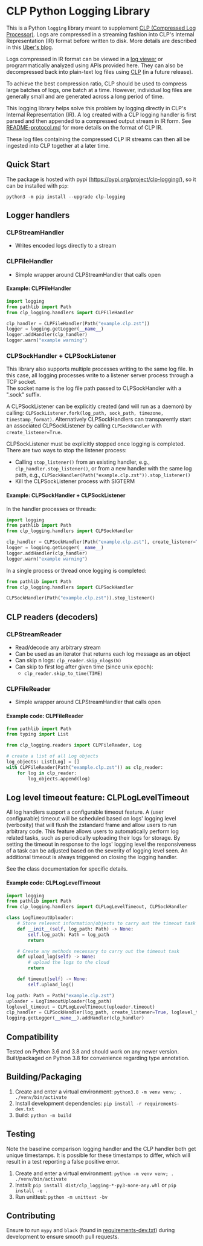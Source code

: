 # CLP Python Logging Library
This is a Python `logging` library meant to supplement [CLP (Compressed Log Processor)][0].
Logs are compressed in a streaming fashion into CLP's Internal Representation (IR) format before written to disk.
More details are described in this [Uber's blog][1].  

Logs compressed in IR format can be viewed in a [log viewer][2] or programmatically analyzed using 
APIs provided here. They can also be decompressed back into plain-text log files using [CLP][0] (in a future release).    

To achieve the best compression ratio, CLP should be used to compress large
batches of logs, one batch at a time. However, individual log
files are generally small and are generated across a long period of time.

This logging library helps solve this problem by logging directly in CLP's
Internal Representation (IR). A log created with a CLP logging handler is first
parsed and then appended to a compressed output stream in IR form.
See [README-protocol.md](README-protocol.md) for more details on the format of
CLP IR.

These log files containing the compressed CLP IR streams can then all be
ingested into CLP together at a later time.

[0]: https://github.com/y-scope/clp
[1]: https://www.uber.com/blog/reducing-logging-cost-by-two-orders-of-magnitude-using-clp/
[2]: https://github.com/y-scope/yscope-log-viewer

## Quick Start
The package is hosted with pypi (https://pypi.org/project/clp-logging/), so it
can be installed with `pip`:

`python3 -m pip install --upgrade clp-logging`

## Logger handlers
### CLPStreamHandler
- Writes encoded logs directly to a stream
### CLPFileHandler
- Simple wrapper around CLPStreamHandler that calls open
#### Example: CLPFileHandler
```python
import logging
from pathlib import Path
from clp_logging.handlers import CLPFileHandler

clp_handler = CLPFileHandler(Path("example.clp.zst"))
logger = logging.getLogger(__name__)
logger.addHandler(clp_handler)
logger.warn("example warning")
```

### CLPSockHandler + CLPSockListener

This library also supports multiple processes writing to the same log file.
In this case, all logging processes write to a listener server process through a TCP socket.  
The socket name is the log file path passed to CLPSockHandler with a ".sock" suffix.

A CLPSockListener can be explicitly created (and will run as a daemon) by calling:
 `CLPSockListener.fork(log_path, sock_path, timezone, timestamp_format)`.
Alternatively CLPSockHandlers can transparently start an associated CLPSockListener
by calling `CLPSockHandler` with `create_listener=True`.

CLPSockListener must be explicitly stopped once logging is completed. 
There are two ways to stop the listener process:
 - Calling `stop_listener()` from an existing handler, e.g., `clp_handler.stop_listener()`, or from a new handler with the same log path, e.g., `CLPSockHandler(Path("example.clp.zst")).stop_listener()`
 - Kill the CLPSockListener process with SIGTERM

#### Example: CLPSockHandler + CLPSockListener
In the handler processes or threads:
```python
import logging
from pathlib import Path
from clp_logging.handlers import CLPSockHandler

clp_handler = CLPSockHandler(Path("example.clp.zst"), create_listener=True)
logger = logging.getLogger(__name__)
logger.addHandler(clp_handler)
logger.warn("example warning")
```
In a single process or thread once logging is completed:
```python
from pathlib import Path
from clp_logging.handlers import CLPSockHandler

CLPSockHandler(Path("example.clp.zst")).stop_listener()
```

## CLP readers (decoders)
### CLPStreamReader
- Read/decode any arbitrary stream
- Can be used as an iterator that returns each log message as an object
- Can skip n logs: `clp_reader.skip_nlogs(N)`
- Can skip to first log after given time (since unix epoch):
    - `clp_reader.skip_to_time(TIME)`

### CLPFileReader
- Simple wrapper around CLPStreamHandler that calls open

#### Example code: CLPFileReader
```python
from pathlib import Path
from typing import List

from clp_logging.readers import CLPFileReader, Log

# create a list of all Log objects
log_objects: List[Log] = []
with CLPFileReader(Path("example.clp.zst")) as clp_reader:
    for log in clp_reader:
        log_objects.append(log)
```

## Log level timeout feature: CLPLogLevelTimeout

All log handlers support a configurable timeout feature. A (user configurable)
timeout will be scheduled based on logs' logging level (verbosity) that will
flush the zstandard frame and allow users to run arbitrary code.
This feature allows users to automatically perform log related tasks, such as
periodically uploading their logs for storage. By setting the timeout in
response to the logs' logging level the responsiveness of a task can be
adjusted based on the severity of logging level seen.
An additional timeout is always triggered on closing the logging handler.

See the class documentation for specific details.

#### Example code: CLPLogLevelTimeout
```python
import logging
from pathlib import Path
from clp_logging.handlers import CLPLogLevelTimeout, CLPSockHandler

class LogTimeoutUploader:
    # Store relevent information/objects to carry out the timeout task
    def __init__(self, log_path: Path) -> None:
        self.log_path: Path = log_path
        return

    # Create any methods necessary to carry out the timeout task
    def upload_log(self) -> None:
        # upload the logs to the cloud
        return

    def timeout(self) -> None:
        self.upload_log()

log_path: Path = Path("example.clp.zst")
uploader = LogTimeoutUploader(log_path)
loglevel_timeout = CLPLogLevelTimeout(uploader.timeout)
clp_handler = CLPSockHandler(log_path, create_listener=True, loglevel_timeout=loglevel_timeout)
logging.getLogger(__name__).addHandler(clp_handler)
```

## Compatibility
Tested on Python 3.6 and 3.8 and should work on any newer version.
Built/packaged on Python 3.8 for convenience regarding type annotation.

## Building/Packaging
1. Create and enter a virtual environment:
    `python3.8 -m venv venv; . ./venv/bin/activate`
2. Install development dependencies:
    `pip install -r requirements-dev.txt`
3. Build:
    `python -m build`

## Testing
Note the baseline comparison logging handler and the CLP handler both get
unique timestamps. It is possible for these timestamps to differ, which will
result in a test reporting a false positive error.
1. Create and enter a virtual environment:
    `python -m venv venv; .  ./venv/bin/activate`
2. Install:
    `pip install dist/clp_logging-*-py3-none-any.whl` or `pip install -e .`
3. Run unittest:
    `python -m unittest -bv`

## Contributing
Ensure to run `mypy` and `black` (found in
[requirements-dev.txt](requirements-dev.txt)) during development to ensure
smooth pull requests.
